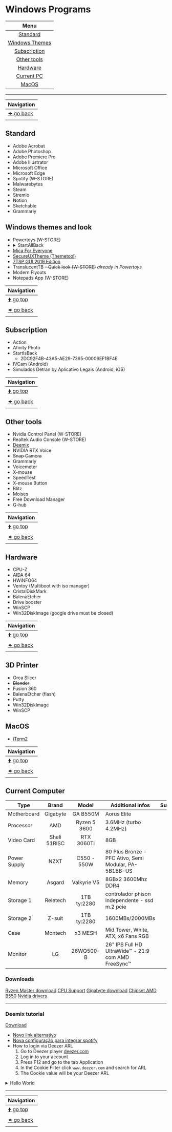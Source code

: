 # Windows Programs

| Menu                                       |
| :----------------------------------------: |
| [Standard](#standard)                      |
| [Windows Themes](#windows-themes-and-look) |
| [Subscription](#subscription)              |
| [Other tools](#other-tools)                |
| [Hardware](#hardware)                      |
| [Current PC](#current-computer)            |
| [MacOS](#macos)                            |

---

| Navigation                |
| ------------------------- |
| [🠜 go back](./readme.md) |

## Standard

- Adobe Acrobat
- Adobe Photoshop
- Adobe Premiere Pro
- Adobe Illustrator
- Microsoft Office
- Microsoft Edge
- Spotify (W-STORE)
- Malwarebytes
- Steam
- Stremio
- Notion
- Sketchable
- Grammarly

## Windows themes and look

- Powertoys (W-STORE)
- <details><summary>StartAllBack</summary>
  2DC92F4B-43A5-AE29-7395-00006EF1BF4E
  </details>
- [Mica For Everyone](https://github.com/MicaForEveryone/MicaForEveryone)
- [SecureUXTheme (Themetool)](https://github.com/namazso/SecureUxTheme)
- [7TSP GUI 2019 Edition](https://www.deviantart.com/devillnside/art/7TSP-GUI-2019-Edition-804769422)
- TranslucentTB
~~- Quick look (W-STORE)~~ *already in Powertoys*
- Modern Flyouts
- Notepads App (W-STORE)

| Navigation                     |
| ------------------------------ |
| [🠝 go top](#windows-programs) |
| [🠜 go back](./readme.md)      |

## Subscription

- Action
- Afinity Photo
- StartIsBack
  - 2DC92F4B-43A5-AE29-7395-00006EF1BF4E
- IVCam (Android)
- Simulados Detran by Aplicativo Legais (Android, iOS)

| Navigation                     |
| ------------------------------ |
| [🠝 go top](#windows-programs) |
| [🠜 go back](./readme.md)      |

## Other tools

- Nvidia Control Panel (W-STORE)
- Realtek Audio Console (W-STORE)
- [Deemix](#deemix-tutorial)
- NVIDIA RTX Voice
- ~~Snap Camera~~
- Grammarly
- Voicemeter
- X-mouse
- SpeedTest
- X-mouse Button
- Blitz
- Moises
- Free Download Manager
- G-hub

| Navigation                     |
| ------------------------------ |
| [🠝 go top](#windows-programs) |
| [🠜 go back](./readme.md)      |

## Hardware

- CPU-Z
- AIDA 64
- HWiNFO64
- Ventoy (Multiboot with iso manager)
- CristalDiskMark
- BalenaEtcher
- Drive booster
- WinSCP
- Win32DiskImage (google drive must be closed)

| Navigation                     |
| ------------------------------ |
| [🠝 go top](#windows-programs) |
| [🠜 go back](./readme.md)      |

## 3D Printer

- Orca Slicer
- ~~Blender~~
- Fusion 360
- BalenaEtcher (flash)
- Putty
- Win32DiskImage
- WinSCP

## MacOS

- [iTerm2](https://iterm2.com/downloads.html)

| Navigation                     |
| ------------------------------ |
| [🠝 go top](#windows-programs) |
| [🠜 go back](./readme.md)      |

## Current Computer

| Type         | Brand        | Model        | Additional infos                                      | Support |
| ------------ | :----------: | :----------: | ----------------------------------------------------- | ------- |
| Motherboard  | Gigabyte     | GA B550M     | Aorus Elite                                           |         |
| Processor    | AMD          | Ryzen 5 3600 | 3.6MHz (turbo 4.2MHz)                                 |         |
| Video Card   | Sheli 51RISC | RTX 3060Ti   | 8GB                                                   |         |
| Power Supply | NZXT         | C550 - 550W  | 80 Plus Bronze - PFC Ativo, Semi Modular, PA-5B1BB-US |         |
| Memory       | Asgard       | Valkyrie V5  | 8GBx2 3600Mhz DDR4                                    |         |
| Storage 1    | Reletech     | 1TB ty:2280  | controlador phison independente - ssd m.2 pcie        |         |
| Storage 2    | Z-suit       | 1TB ty:2280  | 1600MBs/2000MBs                                       |         |
| Case         | Montech      | x3 MESH      | Mid Tower, White, ATX,  x6 Fans RGB                   |         |
| Monitor      | LG           | 26WQ500-B    | 26" IPS Full HD UltraWide™ - 21:9 com AMD FreeSync™   |         |

### Downloads

[Ryzen Master download](https://www.amd.com/en/technologies/ryzen-master)
[CPU Support](https://www.amd.com/en/support/cpu/amd-ryzen-processors/amd-ryzen-5-desktop-processors/amd-ryzen-5-3600)
[Gigabyte download](https://www.gigabyte.com/Motherboard/B550M-AORUS-ELITE-rev-1x/support#support-dl-driver)
[Chipset AMD B550](https://www.amd.com/en/support/chipsets/amd-socket-am4/b550)
[Nvidia drivers](https://www.nvidia.com/download/index.aspx)

---

### Deemix tutorial

[Download](https://deemix.app/gui)

- [Novo link alternativo](https://semenrolacao.com.br/novo-link-deemix-2023/)
- [Nova configuração para integrar spotify](https://semenrolacao.com.br/configuracao-para-integrar-deemix-com-spotify/)
- How to login via Deezer ARL
    1. Go to Deezer player [deezer.com](https://deezer.com/)
    2. Log in to your account
    3. Press F12 and go to the tab Application
    4. In the Cookie Filter click `www.deezer.com` and search for ARL
    5. The Cookie value will be your Deezer ARL

<details>
<summary>Hello  World</summary>
<i>Fem Er Rep Bicy Clerk Recy Can Dign Reli Enlis Oxy Wild</i>
</details>

---

| Navigation                     |
| ------------------------------ |
| [🠝 go top](#windows-programs) |
| [🠜 go back](./readme.md)      |
